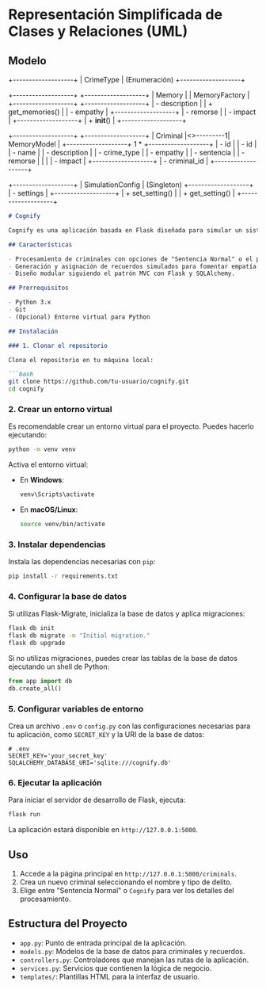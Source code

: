 # Representación Simplificada de Clases y Relaciones (UML)
## Modelo
+-------------------+
|     CrimeType     |  (Enumeración)
+-------------------+

+-------------------+            +-------------------+
|      Memory       |            |   MemoryFactory   |
+-------------------+            +-------------------+
| - description     |            | + get_memories()  |
| - empathy         |            +-------------------+
| - remorse         |
| - impact          |
+-------------------+
| + __init__()      |
+-------------------+

+-------------------+            +-------------------+
|     Criminal      |<>---------1|   MemoryModel     |
+-------------------+ 1        * +-------------------+
| - id              |            | - id              |
| - name            |            | - description     |
| - crime_type      |            | - empathy         |
| - sentencia       |            | - remorse         |
|                   |            | - impact          |
+-------------------+            | - criminal_id     |
                                +-------------------+

+-------------------+
| SimulationConfig  | (Singleton)
+-------------------+
| - settings        |
+-------------------+
| + set_setting()   |
| + get_setting()   |
+-------------------+


```markdown
# Cognify

Cognify es una aplicación basada en Flask diseñada para simular un sistema de rehabilitación criminal utilizando métodos avanzados de empatía y arrepentimiento, aplicando patrones de diseño.

## Características

- Procesamiento de criminales con opciones de "Sentencia Normal" o el programa de rehabilitación `Cognify`.
- Generación y asignación de recuerdos simulados para fomentar empatía y conciencia.
- Diseño modular siguiendo el patrón MVC con Flask y SQLAlchemy.

## Prerrequisitos

- Python 3.x
- Git
- (Opcional) Entorno virtual para Python

## Instalación

### 1. Clonar el repositorio

Clona el repositorio en tu máquina local:

```bash
git clone https://github.com/tu-usuario/cognify.git
cd cognify
```

### 2. Crear un entorno virtual

Es recomendable crear un entorno virtual para el proyecto. Puedes hacerlo ejecutando:

```bash
python -m venv venv
```

Activa el entorno virtual:

- En **Windows**:

  ```bash
  venv\Scripts\activate
  ```

- En **macOS/Linux**:

  ```bash
  source venv/bin/activate
  ```

### 3. Instalar dependencias

Instala las dependencias necesarias con `pip`:

```bash
pip install -r requirements.txt
```

### 4. Configurar la base de datos

Si utilizas Flask-Migrate, inicializa la base de datos y aplica migraciones:

```bash
flask db init
flask db migrate -m "Initial migration."
flask db upgrade
```

Si no utilizas migraciones, puedes crear las tablas de la base de datos ejecutando un shell de Python:

```python
from app import db
db.create_all()
```

### 5. Configurar variables de entorno

Crea un archivo `.env` o `config.py` con las configuraciones necesarias para tu aplicación, como `SECRET_KEY` y la URI de la base de datos:

```
# .env
SECRET_KEY='your_secret_key'
SQLALCHEMY_DATABASE_URI='sqlite:///cognify.db'
```

### 6. Ejecutar la aplicación

Para iniciar el servidor de desarrollo de Flask, ejecuta:

```bash
flask run
```

La aplicación estará disponible en `http://127.0.0.1:5000`.

## Uso

1. Accede a la página principal en `http://127.0.0.1:5000/criminals`.
2. Crea un nuevo criminal seleccionando el nombre y tipo de delito.
3. Elige entre "Sentencia Normal" o `Cognify` para ver los detalles del procesamiento.

## Estructura del Proyecto

- `app.py`: Punto de entrada principal de la aplicación.
- `models.py`: Modelos de la base de datos para criminales y recuerdos.
- `controllers.py`: Controladores que manejan las rutas de la aplicación.
- `services.py`: Servicios que contienen la lógica de negocio.
- `templates/`: Plantillas HTML para la interfaz de usuario.
